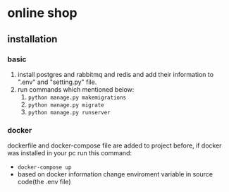 # online shop

## installation
### basic
1. install postgres and rabbitmq and redis and add their information to ".env" and "setting.py" file.
2. run commands which mentioned below:
    1. ` python manage.py makemigrations ` 
    2. ` python manage.py migrate `
    3. ` python manage.py runserver `


### docker
dockerfile and docker-compose file are added to project before, if docker was installed in your pc run this command: 
- ` docker-compose up ` 
- based on docker information change enviroment variable in source code(the .env file)